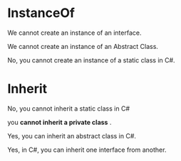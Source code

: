 # InstanceOf

We cannot create an instance of an interface.

We cannot create an instance of an Abstract Class.

No, you cannot create an instance of a static class in C#.


# Inherit

No, you cannot inherit a static class in C#

you  **cannot inherit a private class** .

Yes, you can inherit an abstract class in C#.

Yes, in C#, you can inherit one interface from another.
